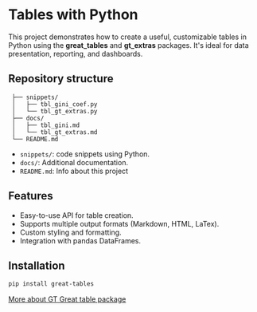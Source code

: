 # Tables with Python

This project demonstrates how to create a useful, customizable tables in Python using the **great_tables** and **gt_extras** packages. It's ideal for data presentation, reporting, and dashboards.

## Repository structure



```{python_tables/}
 ├── snippets/ 
 │   ├── tbl_gini_coef.py
 │   └── tbl_gt_extras.py
 ├── docs/ 
 │   ├── tbl_gini.md
 │   └── tbl_gt_extras.md
 └── README.md
```

-   `snippets/`: code snippets using Python.
-   `docs/`: Additional documentation.
-   `README.md`: Info about this project

## Features

- Easy-to-use API for table creation.
- Supports multiple output formats (Markdown, HTML, LaTex).
- Custom styling and formatting.
- Integration with pandas DataFrames.

## Installation

```bash
pip install great-tables
```

<a href="https://pypi.org/project/great-tables/" target="_blank">More about GT Great table package</a>
